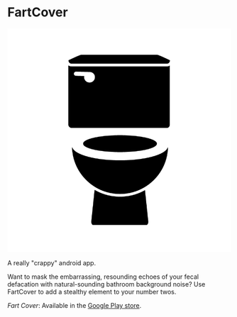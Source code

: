 FartCover
=========

![](res/drawable-hdpi/ic_launcher.png)

A really "crappy" android app.

Want to mask the embarrassing, resounding echoes of your fecal defacation with natural-sounding bathroom background noise?  Use FartCover to add a stealthy element to your number twos.

*Fart Cover*: Available in the [Google Play store](https://play.google.com/store/apps/details?id=com.trogdor.bathroomcover1&hl=en).
